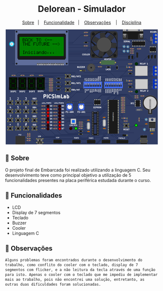 <h1 align="center">Delorean - Simulador</h1>

<p align="center">
   <a href="#-Sobre">Sobre</a>&nbsp;&nbsp; | &nbsp;&nbsp;
   <a href="#-Funcionalidade">Funcionalidade</a>&nbsp;&nbsp; | &nbsp;&nbsp;
   <a href="#-Observações">Observações</a> &nbsp;&nbsp; | &nbsp;&nbsp;
   <a href="#-Disciplina">Disciplina</a>
</p>

<p align="center" width="100">
  <img alt="Imagem Microcontrolador" src="github/pic18F4520.png">
</p>

## 🔖 Sobre
  O projeto final de Embarcada foi realizado utilizando a linguagem C. Seu desenvolvimento teve como principal objetivo a utilização de 5 funcionalidades presentes na placa periférica estudada durante o curso. 
  
## 💾 Funcionalidades
 - LCD
 - Display de 7 segmentos
 - Teclado
 - Buzzer
 - Cooler
 - Linguagem C
 
## 📰 Observações
    Alguns problemas foram encontrados durante o desenvolvimento do trabalho, como conflito do cooler com o teclado, display de 7 segmentos com flicker, e a não leitura da tecla através de uma função para isto. Apenas o cooler com o teclado que me impediu de implementar mais ao trabalho, pois não encontrei uma solução, entretanto, as outras duas dificuldades foram solucionadas.
